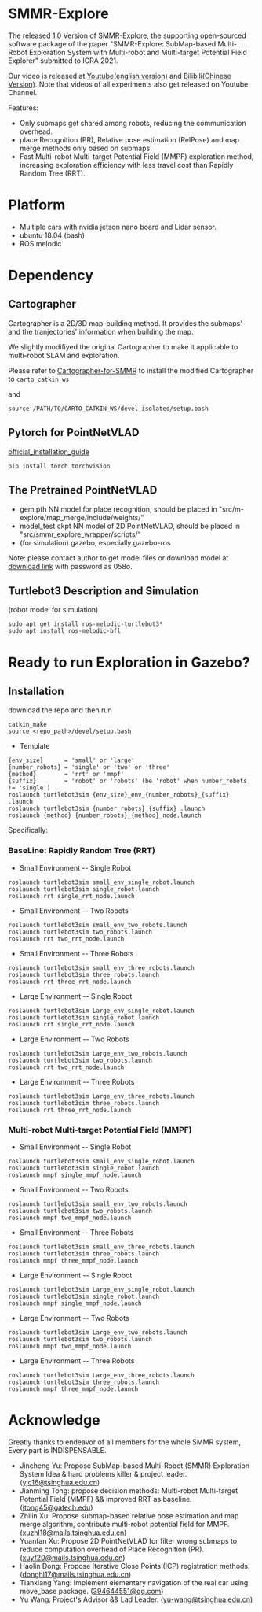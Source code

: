 # SMMR-Explore
The released 1.0 Version of SMMR-Explore, the supporting open-sourced software package of the paper "SMMR-Explore: SubMap-based Multi-Robot Exploration System with Multi-robot and Multi-target Potential Field Explorer" submitted to ICRA 2021.

Our video is released at [Youtube(english version)](https://www.youtube.com/watch?v=H1zwRIz8OYs&list=PLBKYimzl6wexgpQCXKijgDOflcCny6dBf&index=1) and [Bilibili(Chinese Version)](https://www.bilibili.com/video/BV1QT4y1F71u). Note that videos of all experiments also get released on Youtube Channel. 

Features:
- Only submaps get shared among robots, reducing the communication overhead.
- place Recognition (PR), Relative pose estimation (RelPose) and map merge methods only based on submaps. 
- Fast Multi-robot Multi-target Potential Field (MMPF) exploration method, increasing exploration efficiency with less travel cost than Rapidly Random Tree (RRT).

# Platform
- Multiple cars with nvidia jetson nano board and Lidar sensor.
- ubuntu 18.04 (bash)
- ROS melodic

# Dependency

## Cartographer
Cartographer is a 2D/3D map-building method.
It provides the submaps' and the tranjectories' information when building the map. 

We slightly modifiyed the original Cartographer to make it applicable to multi-robot SLAM and exploration.

Please refer to [Cartographer-for-SMMR](https://github.com/efc-robot/Cartographer-for-SMMR) to install the modified Cartographer to ```carto_catkin_ws```

and 

```
source /PATH/TO/CARTO_CATKIN_WS/devel_isolated/setup.bash
```



## Pytorch for PointNetVLAD
[official_installation_guide](https://pytorch.org/get-started/locally/)

```
pip install torch torchvision
```


## The Pretrained PointNetVLAD
- gem.pth  NN model for place recognition, should be placed in "src/m-explore/map_merge/include/weights/" 
- model_test.ckpt NN model of 2D PointNetVLAD, should be placed in "src/smmr_explore_wrapper/scripts/"
- (for simulation) gazebo, especially gazebo-ros

Note: please contact author to get model files or download model at [download link](https://pan.baidu.com/s/1NBCEYombBhIqCbfqsiV12w) with password as 058o.

## Turtlebot3 Description and Simulation
(robot model for simulation)

```
sudo apt get install ros-melodic-turtlebot3*
sudo apt install ros-melodic-bfl
```


# Ready to run Exploration in Gazebo? 

## Installation
download the repo and then run
```
catkin_make
source <repo_path>/devel/setup.bash
```

- Template  
```
{env_size}      = 'small' or 'large'
{number_robots} = 'single' or 'two' or 'three'
{method}        = 'rrt' or 'mmpf'
{suffix}        = 'robot' or 'robots' (be 'robot' when number_robots != 'single')
roslaunch turtlebot3sim {env_size}_env_{number_robots}_{suffix} .launch
roslaunch turtlebot3sim {number_robots}_{suffix} .launch
roslaunch {method} {number_robots}_{method}_node.launch
```

Specifically:
### BaseLine: Rapidly Random Tree (RRT)
- Small Environment -- Single Robot
```
roslaunch turtlebot3sim small_env_single_robot.launch
roslaunch turtlebot3sim single_robot.launch
roslaunch rrt single_rrt_node.launch
```

- Small Environment -- Two Robots
```
roslaunch turtlebot3sim small_env_two_robots.launch 
roslaunch turtlebot3sim two_robots.launch
roslaunch rrt two_rrt_node.launch 
```

- Small Environment -- Three Robots
```
roslaunch turtlebot3sim small_env_three_robots.launch 
roslaunch turtlebot3sim three_robots.launch
roslaunch rrt three_rrt_node.launch 
```

- Large Environment -- Single Robot
```
roslaunch turtlebot3sim Large_env_single_robot.launch
roslaunch turtlebot3sim single_robot.launch
roslaunch rrt single_rrt_node.launch
```

- Large Environment -- Two Robots
```
roslaunch turtlebot3sim Large_env_two_robots.launch 
roslaunch turtlebot3sim two_robots.launch
roslaunch rrt two_rrt_node.launch 
```

- Large Environment -- Three Robots
```
roslaunch turtlebot3sim Large_env_three_robots.launch 
roslaunch turtlebot3sim three_robots.launch
roslaunch rrt three_rrt_node.launch 
```

### Multi-robot Multi-target Potential Field (MMPF)
- Small Environment -- Single Robot
```
roslaunch turtlebot3sim small_env_single_robot.launch
roslaunch turtlebot3sim single_robot.launch
roslaunch mmpf single_mmpf_node.launch
```

- Small Environment -- Two Robots
```
roslaunch turtlebot3sim small_env_two_robots.launch 
roslaunch turtlebot3sim two_robots.launch
roslaunch mmpf two_mmpf_node.launch 
```

- Small Environment -- Three Robots
```
roslaunch turtlebot3sim small_env_three_robots.launch 
roslaunch turtlebot3sim three_robots.launch
roslaunch mmpf three_mmpf_node.launch 
```

- Large Environment -- Single Robot
```
roslaunch turtlebot3sim Large_env_single_robot.launch
roslaunch turtlebot3sim single_robot.launch
roslaunch mmpf single_mmpf_node.launch
```

- Large Environment -- Two Robots
```
roslaunch turtlebot3sim Large_env_two_robots.launch 
roslaunch turtlebot3sim two_robots.launch
roslaunch mmpf two_mmpf_node.launch 
```

- Large Environment -- Three Robots
```
roslaunch turtlebot3sim Large_env_three_robots.launch 
roslaunch turtlebot3sim three_robots.launch
roslaunch mmpf three_mmpf_node.launch 
```

# Acknowledge
Greatly thanks to endeavor of all members for the whole SMMR system, Every part is INDISPENSABLE.
- Jincheng Yu:    Propose SubMap-based Multi-Robot (SMMR) Exploration System Idea & hard problems killer & project leader. (yjc16@tsinghua.edu.cn)
- Jianming Tong:  propose decision methods: Multi-robot Multi-target Potential Field (MMPF) && improved RRT as baseline. (jtong45@gatech.edu)
- Zhilin Xu:      Propose submap-based relative pose estimation and map merge algorithm, contribute multi-robot potential field for MMPF. (xuzhl18@mails.tsinghua.edu.cn)
- Yuanfan Xu:     Propose 2D PointNetVLAD for filter wrong submaps to reduce computation overhead of Place Recognition (PR).  (xuyf20@mails.tsinghua.edu.cn)
- Haolin Dong:    Propose Iterative Close Points (ICP) registration methods. (donghl17@mails.tsinghua.edu.cn)
- Tianxiang Yang: Implement elementary navigation of the real car using move_base package. (394644551@qq.com)
- Yu Wang:        Project's Advisor && Lad Leader.  (yu-wang@tsinghua.edu.cn)
